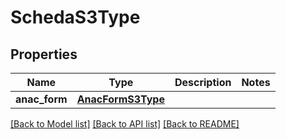 # SchedaS3Type

## Properties
Name | Type | Description | Notes
------------ | ------------- | ------------- | -------------
**anac_form** | [**AnacFormS3Type**](AnacFormS3Type.md) |  | 

[[Back to Model list]](../README.md#documentation-for-models) [[Back to API list]](../README.md#documentation-for-api-endpoints) [[Back to README]](../README.md)

